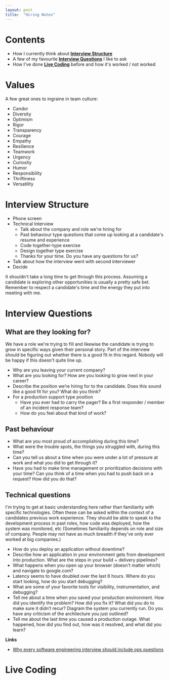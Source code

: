 ```yaml
---
layout: post
title:  "Hiring Notes"
---
```


# Contents

* How I currently think about [**Interview Structure**](#interview-structure)
* A few of my favourite [**Interview Questions**](#interview-questions) I like to ask
* How I've done [**Live Coding**](#live-coding) before and how it's worked / not worked

# Values

A few great ones to ingraine in team culture:

* Candor
* Diversity
* Optimism
* Rigor
* Transparency
* Courage
* Empathy
* Resilience
* Teamwork
* Urgency
* Curiosity
* Humor
* Responsibility
* Thriftiness
* Versatility

# Interview Structure

* Phone screen
* Technical Interview
  * Talk about the company and role we're hiring for
  * Past behaviour type questions that come up looking at a candidate's resume and experience
  * Code together-type exercise
  * Design together type exercise
  * Thanks for your time. Do you have any questions for us?
* Talk about how the interview went with second interviewer
* Decide

It shouldn't take a long time to get through this process. Assuming a candidate is exploring other opportunities is usually a pretty safe bet. Remember to respect a candidate's time and the energy they put into meeting with me.

# Interview Questions

## What are they looking for?

We have a role we're trying to fill and likewise the candidate is trying to grow in specific ways given their personal story. Part of the interview should be figuring out whether there is a good fit in this regard. Nobody will be happy if this doesn't quite line up.

* Why are you leaving your current company?
* What are you looking for? How are you looking to grow next in your career?
* Describe the position we’re hiring for to the candidate. Does this sound like a good fit for you? What do you think?
* For a production support type position
    * Have you ever had to carry the pager? Be a first responder / member of an incident response team?
    * How do you feel about that kind of work?

## Past behaviour

* What are you most proud of accomplishing during this time?
* What were the trouble spots, the things you struggled with, during this time?
* Can you tell us about a time when you were under a lot of pressure at work and what you did to get through it?
* Have you had to make time management or prioritization decisions with your time? Can you think of a time when you had to push back on a request? How did you do that?

## Technical questions

I'm trying to get at basic understanding here rather than familiarity with specific technologies. Often these can be asked within the context of a candidates previous work experience. They should be able to speak to the development process in past roles, how code was deployed, how the system was monitored, etc (Sometimes familiarity depends on role and size of company. People may not have as much breadth if they've only ever worked at big companies.)

* How do you deploy an application without downtime?
* Describe how an application in your environment gets from development into production. What are the steps in your build + delivery pipelines?
* What happens when you open up your browser (doesn't matter which) and navigate to google.com?
* Latency seems to have doubled over the last 6 hours. Where do you start looking, how do you start debugging?
* What are some of your favorite tools for visibility, instrumentation, and debugging?
* Tell me about a time when you saved your production environment. How did you identify the problem? How did you fix it? What did you do to make sure it didn’t recur? Diagram the system you currently run. Do you have any criticism of the architecture you just outlined?
* Tell me about the last time you caused a production outage. What happened, how did you find out, how was it resolved, and what did you learn?

**Links**

* [Why every software engineering interview should include ops questions](https://charity.wtf/2021/08/21/why-every-software-engineering-interview-should-include-ops-questions/)

# Live Coding

